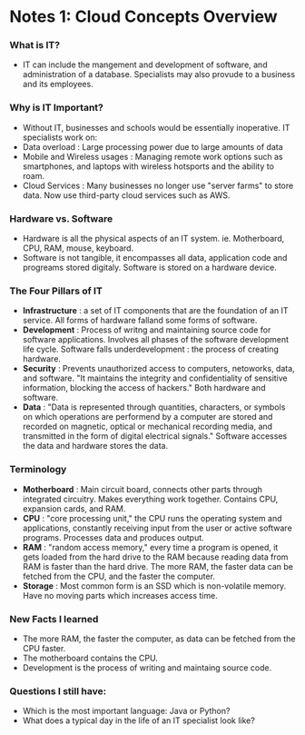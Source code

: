 # Notes 1: Cloud Concepts Overview


### What is IT? 
- IT can include the mangement and development of software, and administration of a database. Specialists may also provude to a business and its employees. 

### Why is IT Important? 
- Without IT, businesses and schools would be essentially inoperative. 
IT specialists work on: 
- Data overload : Large processing power due to large amounts of data
- Mobile and Wireless usages : Managing remote work options such as smartphones, and laptops with wireless hotsports and the ability to roam. 
- Cloud Services : Many businesses no longer use "server farms" to store data. Now use third-party cloud services such as AWS. 

### Hardware vs. Software
- Hardware is all the physical aspects of an IT system. ie. Motherboard, CPU, RAM, mouse, keyboard.
- Software is not tangible, it encompasses all data, application code and progreams stored digitaly. Software is stored on a hardware device. 

### The Four Pillars of IT 
- __Infrastructure__ : a set of IT components that are the foundation of an IT service. All forms of hardware falland some forms of software. 
- __Development__ : Process of writng and maintaining source code for software applications. Involves all phases of the software development life cycle. Software falls underdevelopment : the process of creating hardware. 
- __Security__ : Prevents unauthorized access to computers, netoworks, data, and software. "It maintains the integrity and confidentiality of sensitive information, blocking the access of hackers." Both hardware and software. 
- __Data__ : "Data is represented through quantities, characters, or symbols on which operations are performend by a computer are stored and recorded on magnetic, optical or mechanical recording media, and transmitted in the form of digital electrical signals." Software accesses the data and hardware stores the data. 

### Terminology

- __Motherboard__ : Main circuit board, connects other parts through integrated circuitry. Makes everything work together. Contains CPU, expansion cards, and RAM. 
- __CPU__ : "core processing unit," the CPU runs the operating system and applications, constantly receiving input from the user or active software programs. Processes data and produces output. 
- __RAM__ : "random access memory," every time a program is opened, it gets loaded from the hard drive to the RAM because reading data from RAM is faster than the hard drive. The more RAM, the faster data can be fetched from the CPU, and the faster the computer.  
- __Storage__ : Most common form is an SSD which is non-volatile memory. Have no moving parts which increases access time. 

### New Facts I learned
- The more RAM, the faster the computer, as data can be fetched from the CPU faster. 
- The motherboard contains the CPU. 
- Development is the process of writing and maintaing source code. 

### Questions I still have: 
- Which is the most important language: Java or Python? 
- What does a typical day in the life of an IT specialist look like? 

